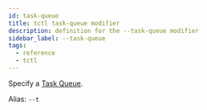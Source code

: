 ```yaml
---
id: task-queue
title: tctl task-queue modifier
description: definition for the --task-queue modifier
sidebar_label: --task-queue
tags:
  - reference
  - tctl
---
```


Specify a [Task Queue](/concepts/what-is-a-task-queue).

Alias: `--t`
